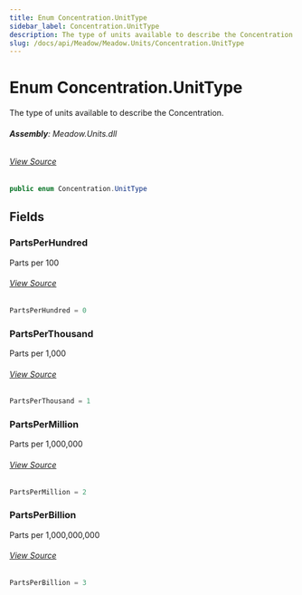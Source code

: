 ```yaml
---
title: Enum Concentration.UnitType
sidebar_label: Concentration.UnitType
description: The type of units available to describe the Concentration.
slug: /docs/api/Meadow/Meadow.Units/Concentration.UnitType
---
```

# Enum Concentration.UnitType
The type of units available to describe the Concentration.

###### **Assembly**: Meadow.Units.dll
###### [View Source](https://github.com/WildernessLabs/Meadow.Units.git/blob/develop/Source/Meadow.Units/Concentration.cs#L47)
```csharp title="Declaration"
public enum Concentration.UnitType
```
## Fields
### PartsPerHundred
Parts per 100
###### [View Source](https://github.com/WildernessLabs/Meadow.Units.git/blob/develop/Source/Meadow.Units/Concentration.cs#L52)
```csharp title="Declaration"
PartsPerHundred = 0
```
### PartsPerThousand
Parts per 1,000
###### [View Source](https://github.com/WildernessLabs/Meadow.Units.git/blob/develop/Source/Meadow.Units/Concentration.cs#L56)
```csharp title="Declaration"
PartsPerThousand = 1
```
### PartsPerMillion
Parts per 1,000,000
###### [View Source](https://github.com/WildernessLabs/Meadow.Units.git/blob/develop/Source/Meadow.Units/Concentration.cs#L60)
```csharp title="Declaration"
PartsPerMillion = 2
```
### PartsPerBillion
Parts per 1,000,000,000
###### [View Source](https://github.com/WildernessLabs/Meadow.Units.git/blob/develop/Source/Meadow.Units/Concentration.cs#L64)
```csharp title="Declaration"
PartsPerBillion = 3
```
